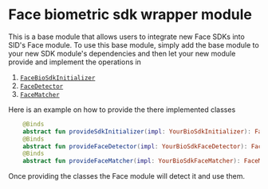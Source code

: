 # Face biometric sdk wrapper module 

This is a base module that allows users to integrate new Face SDKs into SID's Face module.
To use this base module, simply add the base module to your new SDK module's dependencies 
and then let your new module provide and implement the operations in 

1. [`FaceBioSdkInitializer`](./src/main/java/com/simprints/infra/facebiosdk/initialization/FaceBioSdkInitializer.kt)
2. [`FaceDetector`](./src/main/java/com/simprints/infra/facebiosdk/detection/FaceDetector.kt)
3. [`FaceMatcher`](./src/main/java/com/simprints/infra/facebiosdk/matching/FaceMatcher.kt)

Here is an example on how to provide the there implemented classes
```kotlin
    @Binds
    abstract fun provideSdkInitializer(impl: YourBioSdkInitializer): FaceBioSdkInitializer
    @Binds
    abstract fun provideFaceDetector(impl: YourBioSdkFaceDetector): FaceDetector
    @Binds
    abstract fun provideFaceMatcher(impl: YourBioSdkFaceMatcher): FaceMatcher
```
Once providing the classes the Face module will detect it and use them.
